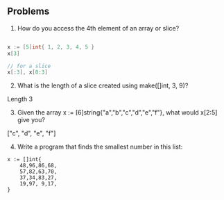 ## Problems

1. How do you access the 4th element of an array or slice?

```go

x := [5]int{ 1, 2, 3, 4, 5 }
x[3]

// for a slice
x[:3], x[0:3]
```

2. What is the length of a slice created using make([]int, 3, 9)?

Length 3


3. Given the array x := [6]string{"a","b","c","d","e","f"}, what would
x[2:5] give you?

["c", "d", "e", "f"]

4. Write a program that finds the smallest number in this list:
```
x := []int{
    48,96,86,68,
    57,82,63,70,
    37,34,83,27,
    19,97, 9,17,
}
```



